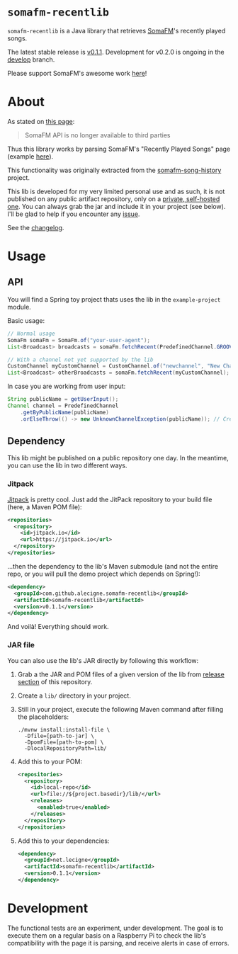 # `somafm-recentlib`

`somafm-recentlib` is a Java library that retrieves [SomaFM][1]'s recently played songs.

The latest stable release is [v0.1.1][11]. Development for v0.2.0 is ongoing in the [develop][12]
branch.

Please support SomaFM's awesome work [here][2]!

# About

As stated on [this page][3]:

> SomaFM API is no longer available to third parties

Thus this library works by parsing SomaFM's "Recently Played Songs" page (example [here][4]).

This functionality was originally extracted from the [somafm-song-history][5] project.

This lib is developed for my very limited personal use and as such, it is not published on any
public artifact repository, only on a [private, self-hosted one][6]. You can always grab the jar and
include it in your project (see below). I'll be glad to help if you encounter any [issue][7].

See the [changelog][8].

# Usage

## API

You will find a Spring toy project thats uses the lib in the `example-project` module.

Basic usage:

```java
// Normal usage
SomaFm somaFm = SomaFm.of("your-user-agent");
List<Broadcast> broadcasts = somaFm.fetchRecent(PredefinedChannel.GROOVE_SALAD);

// With a channel not yet supported by the lib
CustomChannel myCustomChannel = CustomChannel.of("newchannel", "New Channel", false);
List<Broadcast> otherBroadcasts = somaFm.fetchRecent(myCustomChannel);
```

In case you are working from user input:

```java
String publicName = getUserInput();
Channel channel = PredefinedChannel
    .getByPublicName(publicName)
    .orElseThrow(() -> new UnknownChannelException(publicName)); // Create your own exception
```

## Dependency

This lib might be published on a public repository one day. In the meantime, you can use the lib in
two different ways.

### Jitpack

[Jitpack][10] is pretty cool. Just add the JitPack repository to your build file (here, a Maven POM
file):

```xml
<repositories>
  <repository>
    <id>jitpack.io</id>
    <url>https://jitpack.io</url>
  </repository>
</repositories>
```

...then the dependency to the lib's Maven submodule (and not the entire repo, or you will pull the
demo project which depends on Spring!):

```xml
<dependency>
  <groupId>com.github.alecigne.somafm-recentlib</groupId>
  <artifactId>somafm-recentlib</artifactId>
  <version>v0.1.1</version>
</dependency>
```

And voilà! Everything should work.

### JAR file

You can also use the lib's JAR directly by following this workflow:

1. Grab a the JAR and POM files of a given version of the lib from [release section][9] of this
   repository.

2. Create a `lib/` directory in your project.

3. Still in your project, execute the following Maven command after filling the placeholders:

   ```shell
   ./mvnw install:install-file \
     -Dfile=[path-to-jar] \
     -DpomFile=[path-to-pom] \
     -DlocalRepositoryPath=lib/
   ```

4. Add this to your POM:

   ```xml
   <repositories>
     <repository>
       <id>local-repo</id>
       <url>file://${project.basedir}/lib/</url>
       <releases>
         <enabled>true</enabled>
       </releases>
     </repository>
   </repositories>
   ```

5. Add this to your dependencies:

   ```xml
   <dependency>
     <groupId>net.lecigne</groupId>
     <artifactId>somafm-recentlib</artifactId>
     <version>0.1.1</version>
   </dependency>
   ```

# Development

The functional tests are an experiment, under development. The goal is to execute them on a regular
basis on a Raspberry Pi to check the lib's compatibility with the page it is parsing, and receive
alerts in case of errors.

[1]: https://somafm.com

[2]: https://somafm.com/support/

[3]: https://somafm.com/linktous/api.html

[4]: https://somafm.com/dronezone/songhistory.html

[5]: https://github.com/alecigne/somafm-song-history

[6]: https://reposilite.com/

[7]: https://github.com/alecigne/somafm-recently-played/issues

[8]: CHANGELOG.md

[9]: https://github.com/alecigne/somafm-recentlib/releases

[10]: https://jitpack.io/

[11]: https://github.com/alecigne/somafm-recentlib/tree/v0.1.1

[12]: https://github.com/alecigne/somafm-recentlib/tree/develop
